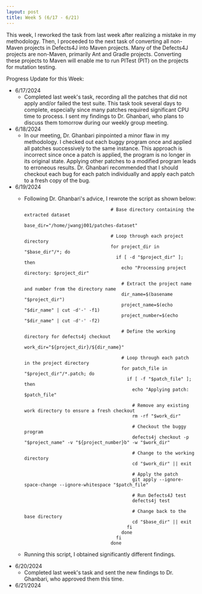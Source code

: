 ```yaml
---
layout: post
title: Week 5 (6/17 - 6/21)
---
```


This week, I reworked the task from last week after realizing a mistake in my methodology. Then, I proceeded to the next task of converting all non-Maven projects in Defects4J into Maven projects. Many of the Defects4J projects are non-Maven, primarily Ant and Gradle projects. Converting these projects to Maven will enable me to run PITest (PIT) on the projects for mutation testing.

Progress Update for this Week:

  - 6/17/2024
      - Completed last week's task, recording all the patches that did not apply and/or failed the test suite.  This task took several days to complete, especially since many patches required significant CPU time to process.  I sent my findings to Dr. Ghanbari, who plans to discuss them tomorrow during our weekly group meeting. 
  - 6/18/2024
      - In our meeting, Dr. Ghanbari pinpointed a minor flaw in my methodology. I checked out each buggy program once and applied all patches successively to the same instance.  This approach is incorrect since once a patch is applied, the program is no longer in its original state. Applying other patches to a modified program leads to erroneous results. Dr. Ghanbari recommended that I should checkout each bug for each patch individually and apply each patch to a fresh copy of the bug.
  - 6/19/2024
      - Following Dr. Ghanbari's advice, I rewrote the script as shown below:

                                            # Base directory containing the extracted dataset
                                            base_dir="/home/jwangj001/patches-dataset"  

                                            # Loop through each project directory
                                            for project_dir in "$base_dir"/*; do
                                              if [ -d "$project_dir" ]; then
                                                echo "Processing project directory: $project_dir"
                                                
                                                # Extract the project name and number from the directory name
                                                dir_name=$(basename "$project_dir")
                                                project_name=$(echo "$dir_name" | cut -d'-' -f1)
                                                project_number=$(echo "$dir_name" | cut -d'-' -f2)
                                                
                                                # Define the working directory for defects4j checkout
                                                work_dir="${project_dir}/${dir_name}"
                                                
                                                # Loop through each patch in the project directory
                                                for patch_file in "$project_dir"/*.patch; do
                                                  if [ -f "$patch_file" ]; then
                                                    echo "Applying patch: $patch_file"
                                                    
                                                    # Remove any existing work directory to ensure a fresh checkout
                                                    rm -rf "$work_dir"
                                                    
                                                    # Checkout the buggy program
                                                    defects4j checkout -p "$project_name" -v "${project_number}b" -w "$work_dir"
                                                    
                                                    # Change to the working directory
                                                    cd "$work_dir" || exit
                                                    
                                                    # Apply the patch
                                                    git apply --ignore-space-change --ignore-whitespace "$patch_file"
                                                    
                                                    # Run Defects4J test
                                                    defects4j test
                                                    
                                                    # Change back to the base directory
                                                    cd "$base_dir" || exit
                                                  fi
                                                done
                                              fi
                                            done
      - Running this script, I obtained significantly different findings.  
  - 6/20/2024
      - Completed last week's task and sent the new findings to Dr. Ghanbari, who approved them this time.
  - 6/21/2024
